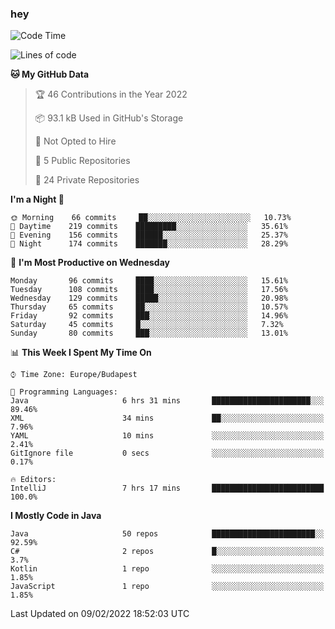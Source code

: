 ### hey

<!--START_SECTION:waka-->
![Code Time](http://img.shields.io/badge/Code%20Time-525%20hrs%2030%20mins-blue)

![Lines of code](https://img.shields.io/badge/From%20Hello%20World%20I%27ve%20Written-439%20Thousand%20lines%20of%20code-blue)

**🐱 My GitHub Data** 

> 🏆 46 Contributions in the Year 2022
 > 
> 📦 93.1 kB Used in GitHub's Storage 
 > 
> 🚫 Not Opted to Hire
 > 
> 📜 5 Public Repositories 
 > 
> 🔑 24 Private Repositories  
 > 
**I'm a Night 🦉** 

```text
🌞 Morning    66 commits     ██░░░░░░░░░░░░░░░░░░░░░░░   10.73% 
🌆 Daytime    219 commits    █████████░░░░░░░░░░░░░░░░   35.61% 
🌃 Evening    156 commits    ██████░░░░░░░░░░░░░░░░░░░   25.37% 
🌙 Night      174 commits    ███████░░░░░░░░░░░░░░░░░░   28.29%

```
📅 **I'm Most Productive on Wednesday** 

```text
Monday       96 commits     ████░░░░░░░░░░░░░░░░░░░░░   15.61% 
Tuesday      108 commits    ████░░░░░░░░░░░░░░░░░░░░░   17.56% 
Wednesday    129 commits    █████░░░░░░░░░░░░░░░░░░░░   20.98% 
Thursday     65 commits     ██░░░░░░░░░░░░░░░░░░░░░░░   10.57% 
Friday       92 commits     ███░░░░░░░░░░░░░░░░░░░░░░   14.96% 
Saturday     45 commits     █░░░░░░░░░░░░░░░░░░░░░░░░   7.32% 
Sunday       80 commits     ███░░░░░░░░░░░░░░░░░░░░░░   13.01%

```


📊 **This Week I Spent My Time On** 

```text
⌚︎ Time Zone: Europe/Budapest

💬 Programming Languages: 
Java                     6 hrs 31 mins       ██████████████████████░░░   89.46% 
XML                      34 mins             ██░░░░░░░░░░░░░░░░░░░░░░░   7.96% 
YAML                     10 mins             ░░░░░░░░░░░░░░░░░░░░░░░░░   2.41% 
GitIgnore file           0 secs              ░░░░░░░░░░░░░░░░░░░░░░░░░   0.17%

🔥 Editors: 
IntelliJ                 7 hrs 17 mins       █████████████████████████   100.0%

```

**I Mostly Code in Java** 

```text
Java                     50 repos            ███████████████████████░░   92.59% 
C#                       2 repos             █░░░░░░░░░░░░░░░░░░░░░░░░   3.7% 
Kotlin                   1 repo              ░░░░░░░░░░░░░░░░░░░░░░░░░   1.85% 
JavaScript               1 repo              ░░░░░░░░░░░░░░░░░░░░░░░░░   1.85%

```



 Last Updated on 09/02/2022 18:52:03 UTC
<!--END_SECTION:waka-->
